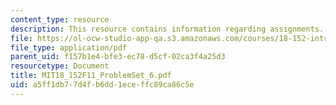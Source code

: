 ```yaml
---
content_type: resource
description: This resource contains information regarding assignments.
file: https://ol-ocw-studio-app-qa.s3.amazonaws.com/courses/18-152-introduction-to-partial-differential-equations-fall-2011/a5ff1db77d4fb6dd1eceffc89ca86c5e_MIT18_152F11_ProblemSet_6.pdf
file_type: application/pdf
parent_uid: f157b1e4-bfe3-ec78-d5cf-02ca3f4a25d3
resourcetype: Document
title: MIT18_152F11_ProblemSet_6.pdf
uid: a5ff1db7-7d4f-b6dd-1ece-ffc89ca86c5e
---
```


